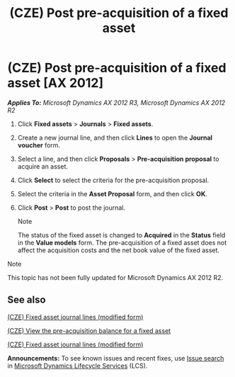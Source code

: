 ﻿---
title: (CZE) Post pre-acquisition of a fixed asset
TOCTitle: (CZE) Post pre-acquisition of a fixed asset
ms:assetid: c5d3e221-895e-4ef1-a9a4-1c16821bbe0e
ms:mtpsurl: https://technet.microsoft.com/en-us/library/JJ677692(v=AX.60)
ms:contentKeyID: 49385033
ms.date: 04/18/2014
mtps_version: v=AX.60
---

# (CZE) Post pre-acquisition of a fixed asset [AX 2012]


_**Applies To:** Microsoft Dynamics AX 2012 R3, Microsoft Dynamics AX 2012 R2_

1.  Click **Fixed assets** \> **Journals** \> **Fixed assets**.

2.  Create a new journal line, and then click **Lines** to open the **Journal voucher** form.

3.  Select a line, and then click **Proposals** \> **Pre-acquisition proposal** to acquire an asset.

4.  Click **Select** to select the criteria for the pre-acquisition proposal.

5.  Select the criteria in the **Asset Proposal** form, and then click **OK**.

6.  Click **Post** \> **Post** to post the journal.
    

    > [!NOTE]
    > <P>The status of the fixed asset is changed to <STRONG>Acquired</STRONG> in the <STRONG>Status</STRONG> field in the <STRONG>Value models</STRONG> form. The pre-acquisition of a fixed asset does not affect the acquisition costs and the net book value of the fixed asset.</P>




> [!NOTE]
> <P>This topic has not been fully updated for Microsoft Dynamics AX 2012 R2.</P>



## See also

[(CZE) Fixed asset journal lines (modified form)](https://technet.microsoft.com/en-us/library/jj677467\(v=ax.60\))

[(CZE) View the pre-acquisition balance for a fixed asset](cze-view-the-pre-acquisition-balance-for-a-fixed-asset.md)

[(CZE) Fixed asset journal lines (modified form)](https://technet.microsoft.com/en-us/library/jj677467\(v=ax.60\))

  
**Announcements:** To see known issues and recent fixes, use [Issue search](http://go.microsoft.com/fwlink/?linkid=389258) in [Microsoft Dynamics Lifecycle Services](http://go.microsoft.com/fwlink/?linkid=306505) (LCS).

